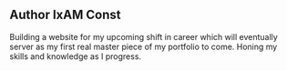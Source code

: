 ## Author IxAM Const

Building a website for my upcoming shift in career which will 
eventually server as my first real master piece of my portfolio
to come. 
Honing my skills and knowledge as I progress. 
